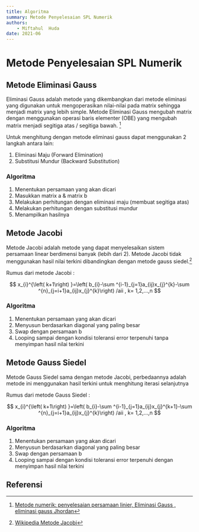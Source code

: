 ```yaml
---
title: Algoritma
summary: Metode Penyelesaian SPL Numerik
authors:
    - Miftahul  Huda
date: 2021-06
---
```


# Metode Penyelesaian SPL Numerik

## Metode Eliminasi Gauss

Eliminasi Gauss adalah metode yang dikembangkan dari metode eliminasi yang digunakan untuk mengoperasikan nilai-nilai pada matrix sehingga menjadi matrix yang lebih simple. Metode Eliminasi Gauss mengubah matrix dengan menggunakan operasi baris elementer (OBE) yang mengubah matrix menjadi segitiga atas / segitiga bawah. [^1]

Untuk menghitung dengan metode eliminasi gauss dapat menggunakan 2 langkah antara lain:

1. Eliminasi Maju (Forward Elimination)
2. Substitusi Mundur (Backward Substitution)

### Algoritma

1. Menentukan persamaan yang akan dicari
2. Masukkan matrix a & matrix b
3. Melakukan perhitungan dengan eliminasi maju (membuat segitiga atas)
4. Melakukan perhitungan dengan substitusi mundur
5. Menampilkan hasilnya


## Metode Jacobi

Metode Jacobi adalah metode yang dapat menyelesaikan sistem persamaan linear berdimensi banyak (lebih dari 2). Metode Jacobi tidak menggunakan hasil nilai terkini dibandingkan dengan metode gauss siedel.[^2]

Rumus dari metode Jacobi :

$$
x_{i}^{\left( k+1\right) }=\left( b_{i}-\sum ^{i-1}_{j=1}a_{ij}x_{j}^{k}-\sum ^{n}_{j=i+1}a_{ij}x_{j}^{k}\right) /aii , k= 1,2,...,n
$$

### Algoritma

1. Menentukan persamaan yang akan dicari
2. Menyusun berdasarkan diagonal yang paling besar
3. Swap dengan persamaan b
4. Looping sampai dengan kondisi toleransi error terpenuhi tanpa menyimpan hasil nilai terkini

## Metode Gauss Siedel

Metode Gauss Siedel sama dengan metode Jacobi, perbedaannya adalah metode ini menggunakan hasil terkini untuk menghitung iterasi selanjutnya

Rumus dari metode Gauss Siedel :

$$
x_{i}^{\left( k+1\right) }=\left( b_{i}-\sum ^{i-1}_{j=1}a_{ij}x_{j}^{k+1}-\sum ^{n}_{j=i+1}a_{ij}x_{j}^{k}\right) /aii , k= 1,2,...,n
$$

### Algoritma

1. Menentukan persamaan yang akan dicari
2. Menyusun berdasarkan diagonal yang paling besar
3. Swap dengan persamaan b
4. Looping sampai dengan kondisi toleransi error terpenuhi dengan menyimpan hasil nilai terkini


## Referensi

[^1]: [Metode numerik: penyelesaian persamaan linier, Eliminasi Gauss , eliminasi gauss Jhordan](https://www.arifiyanto.web.id/2020/02/metode-numerik-penyelesaian-persamaan.html?m=1) 
[^2]: [Wikipedia Metode Jacobi](https://id.wikipedia.org/wiki/Metode_Jacobi)